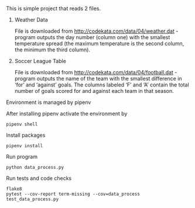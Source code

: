 This is simple project that reads 2 files.

1. Weather Data

    File is downloaded from http://codekata.com/data/04/weather.dat - program outputs the day number (column one) with the smallest temperature spread (the maximum temperature is the second column, the minimum the third column).

2. Soccer League Table

    File is downloaded from http://codekata.com/data/04/football.dat - program outputs the name of the team with the smallest difference in ‘for’ and ‘against’ goals. The columns labeled ‘F’ and ‘A’ contain the total number of goals scored for and against each team in that season.


Environment is managed by pipenv

After installing pipenv activate the environment by

    pipenv shell
    
Install packages

	pipenv install
	
Run program
    
    python data_process.py
    
Run tests and code checks

    flake8
    pytest --cov-report term-missing --cov=data_process test_data_process.py
